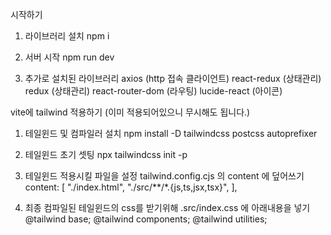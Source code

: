 시작하기

1.  라이브러리 설치
npm i 

2.  서버 시작
npm run dev

3. 추가로 설치된 라이브러리
axios              (http 접속 클라이언트)
react-redux        (상태관리)
redux              (상태관리)
react-router-dom   (라우팅)
lucide-react       (아이콘)












vite에 tailwind 적용하기 (이미 적용되어있으니 무시해도 됩니다.)

1.  테일윈드 및 컴파일러 설치
npm install -D tailwindcss postcss autoprefixer

2.  테일윈드 초기 셋팅
npx tailwindcss init -p

3.  테일윈드 적용시킬 파일을 설정
tailwind.config.cjs 의 content 에 덮어쓰기
content: [
            "./index.html",
            "./src/**/*.{js,ts,jsx,tsx}",
          ],

4.  최종 컴파일된 테일윈드의 css를 받기위해 
.src/index.css 에 아래내용을 넣기 
@tailwind base;
@tailwind components;
@tailwind utilities;
